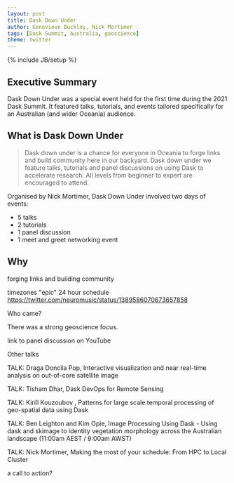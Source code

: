 ```yaml
---
layout: post
title: Dask Down Under
author: Genevieve Buckley, Nick Mortimer
tags: [Dask Summit, Australia, geoscience]
theme: twitter
---
```

{% include JB/setup %}

## Executive Summary

Dask Down Under was a special event held for the first time during the 2021 Dask Summit.
It featured talks, tutorials, and events tailored specifically for an Australian (and wider Oceania) audience.

## What is Dask Down Under

> Dask down under is a chance for everyone in Oceania to forge links and build community here in our backyard. Dask down under we feature talks, tutorials and panel discussions on using Dask to accelerate research. All levels from beginner to expert are encouraged to attend.

Organised by Nick Mortimer, Dask Down Under involved two days of events:
* 5 talks
* 2 tutorials
* 1 panel discussion
* 1 meet and greet networking event

## Why
forging links and building community

timezones
"epic" 24 hour schedule
https://twitter.com/neuromusic/status/1389586070673657858


Who came?

There was a strong geoscience focus.

link to panel discussion on YouTube


Other talks

TALK: Draga Doncila Pop, Interactive visualization and near real-time analysis on out-of-core satellite image

TALK: Tisham Dhar, Dask DevOps for Remote Sensing

TALK: Kirill Kouzoubov , Patterns for large scale temporal processing of geo-spatial data using Dask

TALK: Ben Leighton and Kim Opie, Image Processing Using Dask - Using dask and skimage to identity vegetation morphology across the Australian landscape (11:00am AEST / 9:00am AWST)

TALK: Nick Mortimer, Making the most of your schedule: From HPC to Local Cluster



a call to action?

